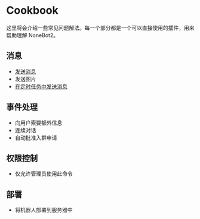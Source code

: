 # Cookbook

这里将会介绍一些常见问题解法。每一个部分都是一个可以直接使用的插件，用来帮助理解 NoneBot2。

## 消息

- [发送消息](./docs/message/send_message.md)
- 发送图片
- [在定时任务中发送消息](./docs/message/send_message_in_schedule.md)

## 事件处理

- 向用户索要额外信息
- 连续对话
- 自动批准入群申请

## 权限控制

- 仅允许管理员使用此命令

## 部署

- 将机器人部署到服务器中
